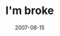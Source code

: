 ---
layout: base.njk
title : 'I&#39;m broke' 
view_title : 'I&#39;m broke' 
year : '2007' 
date : '2007-08-15' 
img_file : '/drawing/imbroke.png' 
html_file : 'imbroke' 
next_html : 'ineedtocallyourightnowandtellyouthatiloveyou.html' 
year_order : '97' 
permalink : "title/{{html_file}}.html"
---